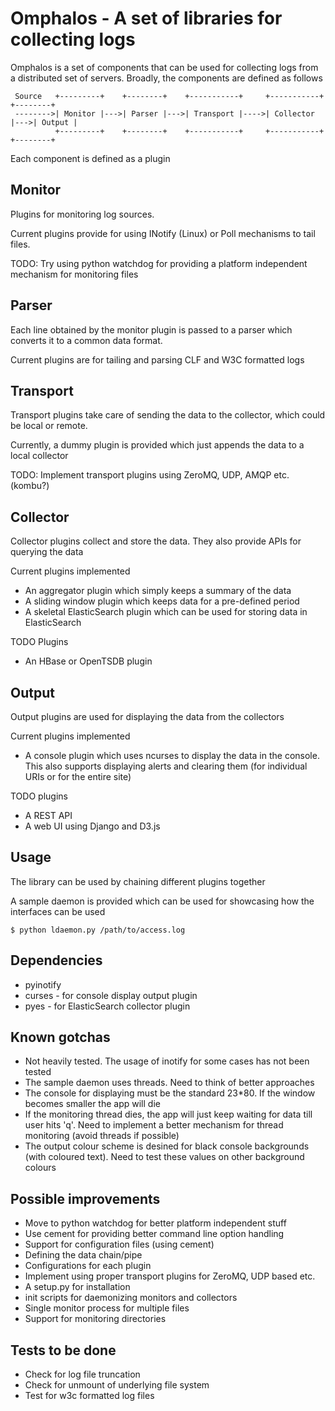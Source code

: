 # Omphalos - A set of libraries for collecting logs

Omphalos is a set of components that can be used for collecting logs from
a distributed set of servers. Broadly, the components are defined as follows

```
 Source   +---------+    +--------+    +-----------+     +-----------+    +--------+
 -------->| Monitor |--->| Parser |--->| Transport |---->| Collector |--->| Output |
          +---------+    +--------+    +-----------+     +-----------+    +--------+
```

Each component is defined as a plugin

## Monitor
Plugins for monitoring log sources.

Current plugins provide for using INotify (Linux) or Poll mechanisms to tail files.

TODO: Try using python watchdog for providing a platform independent mechanism for
monitoring files

## Parser
Each line obtained by the monitor plugin is passed to a parser which converts it to
a common data format.

Current plugins are for tailing and parsing CLF and W3C formatted logs

## Transport
Transport plugins take care of sending the data to the collector, which could be
local or remote.

Currently, a dummy plugin is provided which just appends the data to a local collector

TODO: Implement transport plugins using ZeroMQ, UDP, AMQP etc. (kombu?)

## Collector
Collector plugins collect and store the data. They also provide APIs for querying
the data

Current plugins implemented
* An aggregator plugin which simply keeps a summary of the data
* A sliding window plugin which keeps data for a pre-defined period
* A skeletal ElasticSearch plugin which can be used for storing data in ElasticSearch

TODO Plugins
* An HBase or OpenTSDB plugin

## Output
Output plugins are used for displaying the data from the collectors

Current plugins implemented
* A console plugin which uses ncurses to display the data in the console. This also supports displaying alerts and clearing them (for individual URIs or for the entire site)

TODO plugins
* A REST API
* A web UI using Django and D3.js

## Usage
The library can be used by chaining different plugins together

A sample daemon is provided which can be used for showcasing how the interfaces can be used

```
$ python ldaemon.py /path/to/access.log
```

## Dependencies
* pyinotify
* curses - for console display output plugin
* pyes - for ElasticSearch collector plugin

## Known gotchas
* Not heavily tested. The usage of inotify for some cases has not been tested
* The sample daemon uses threads. Need to think of better approaches
* The console for displaying must be the standard 23*80. If the window becomes smaller the app will die
* If the monitoring thread dies, the app will just keep waiting for data till user hits 'q'. Need to implement a better mechanism for thread monitoring (avoid threads if possible)
* The output colour scheme is desined for black console backgrounds (with coloured text). Need to test these values on other background colours

## Possible improvements
* Move to python watchdog for better platform independent stuff
* Use cement for providing better command line option handling
* Support for configuration files (using cement)
 * Defining the data chain/pipe
 * Configurations for each plugin
* Implement using proper transport plugins for ZeroMQ, UDP based etc.
* A setup.py for installation
* init scripts for daemonizing monitors and collectors
* Single monitor process for multiple files
* Support for monitoring directories

## Tests to be done
* Check for log file truncation
* Check for unmount of underlying file system
* Test for w3c formatted log files
